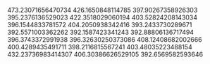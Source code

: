 473.23071656470734
426.1650848114785
397.90267358926303
395.2376136529023
422.3518029060194
403.52824208143034
396.1544833781572
404.2050938342416
393.2433730289671
392.5571003362262
392.1587423341243
392.88806136717494
396.3743372991938
396.32630250373086
408.12408682002666
400.4289435491711
398.2116815567241
403.48035223488154
432.23736983414307
406.30386626529105
392.6569582593646